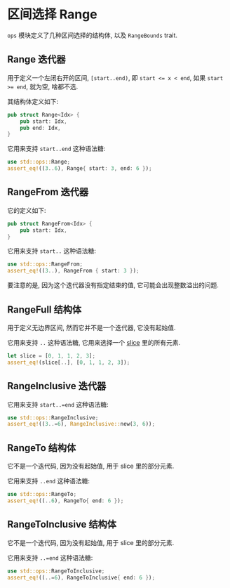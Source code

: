 # 区间选择 Range

`ops` 模块定义了几种区间选择的结构体, 以及 `RangeBounds` trait.

## Range 迭代器

用于定义一个左闭右开的区间, `[start..end)`, 即 `start <= x < end`, 如果 `start >= end`,
就为空, 啥都不选.

其结构体定义如下:

```rust
pub struct Range<Idx> {
    pub start: Idx,
    pub end: Idx,
}
```

它用来支持 `start..end` 这种语法糖:

```rust
use std::ops::Range;
assert_eq!((3..6), Range{ start: 3, end: 6 });
```

## RangeFrom 迭代器

它的定义如下:

```rust
pub struct RangeFrom<Idx> {
    pub start: Idx,
}
```

它用来支持 `start..` 这种语法糖:

```rust
use std::ops::RangeFrom;
assert_eq!((3..), RangeFrom { start: 3 });
```

要注意的是, 因为这个迭代器没有指定结束的值, 它可能会出现整数溢出的问题.

## RangeFull 结构体

用于定义无边界区间, 然而它并不是一个迭代器, 它没有起始值.

它用来支持 `..` 这种语法糖, 它用来选择一个 [slice](../primitives/slice.md) 里的所有元素.

```rust
let slice = [0, 1, 1, 2, 3];
assert_eq!(slice[..], [0, 1, 1, 2, 3]);
```

## RangeInclusive 迭代器

它用来支持 `start..=end` 这种语法糖:

```rust
use std::ops::RangeInclusive;
assert_eq!((3..=6), RangeInclusive::new(3, 6));
```

## RangeTo 结构体

它不是一个迭代码, 因为没有起始值, 用于 slice 里的部分元素.

它用来支持 `..end` 这种语法糖:

```rust
use std::ops::RangeTo;
assert_eq!((..6), RangeTo{ end: 6 });
```

## RangeToInclusive 结构体

它不是一个迭代码, 因为没有起始值, 用于 slice 里的部分元素.

它用来支持 `..=end` 这种语法糖:

```rust
use std::ops::RangeToInclusive;
assert_eq!((..=6), RangeToInclusive{ end: 6 });
```
